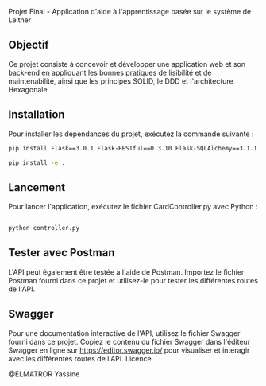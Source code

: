  Projet Final - Application d'aide à l'apprentissage basée sur le système de Leitner

## Objectif

Ce projet consiste à concevoir et développer une application web et son back-end en appliquant les bonnes pratiques de lisibilité et de maintenabilité, ainsi que les principes SOLID, le DDD et l'architecture Hexagonale.
## Installation

Pour installer les dépendances du projet, exécutez la commande suivante :

```bash
pip install Flask==3.0.1 Flask-RESTful==0.3.10 Flask-SQLAlchemy==3.1.1 setuptools==60.9.3

pip install -e .
```

## Lancement
Pour lancer l'application, exécutez le fichier CardController.py avec Python :

```bash

python controller.py
```

## Tester avec Postman
L'API peut également être testée à l'aide de Postman. Importez le fichier Postman fourni dans ce projet et utilisez-le pour tester les différentes routes de l'API.

## Swagger
Pour une documentation interactive de l'API, utilisez le fichier Swagger fourni dans ce projet. Copiez le contenu du fichier Swagger dans l'éditeur Swagger en ligne sur https://editor.swagger.io/ pour visualiser et interagir avec les différentes routes de l'API.
Licence

@ELMATROR Yassine
